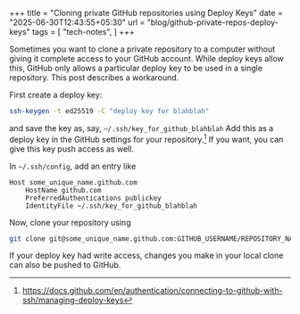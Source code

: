+++
title = "Cloning private GitHub repositories using Deploy Keys"
date = "2025-06-30T12:43:55+05:30"
url = "blog/github-private-repos-deploy-keys"
tags = [
	"tech-notes",
	]
+++

Sometimes you want to clone a private repository to a computer without giving it complete access to your GitHub account.
While deploy keys allow this, GitHub only allows a particular deploy key to be used in a single repository.
This post describes a workaround.

<!--more-->

First create a deploy key:
```bash
ssh-keygen -t ed25519 -C "deploy key for blahblah"
```
and save the key as, say, `~/.ssh/key_for_github_blahblah`
Add this as a deploy key in the GitHub settings for your repository.[^github_deploy_key_docs]
If you want, you can give this key push access as well.

[^github_deploy_key_docs]: <https://docs.github.com/en/authentication/connecting-to-github-with-ssh/managing-deploy-keys>

In `~/.ssh/config`, add an entry like
```
Host some_unique_name.github.com
    HostName github.com
    PreferredAuthentications publickey
    IdentityFile ~/.ssh/key_for_github_blahblah
```

Now, clone your repository using
```bash
git clone git@some_unique_name.github.com:GITHUB_USERNAME/REPOSITORY_NAME.git REPOSITORY_NAME
```
If your deploy key had write access, changes you make in your local clone can also be pushed to GitHub.
